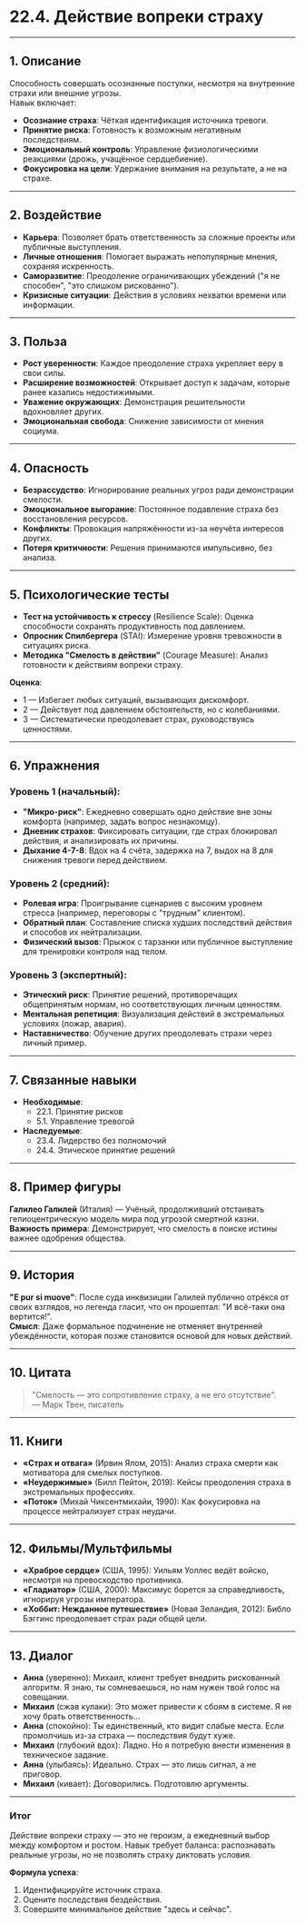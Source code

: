# 22.4. Действие вопреки страху

---

## 1. Описание
Способность совершать осознанные поступки, несмотря на внутренние страхи или внешние угрозы.  
Навык включает:  
- **Осознание страха**: Чёткая идентификация источника тревоги.  
- **Принятие риска**: Готовность к возможным негативным последствиям.  
- **Эмоциональный контроль**: Управление физиологическими реакциями (дрожь, учащённое сердцебиение).  
- **Фокусировка на цели**: Удержание внимания на результате, а не на страхе.  

---

## 2. Воздействие  
- **Карьера**: Позволяет брать ответственность за сложные проекты или публичные выступления.  
- **Личные отношения**: Помогает выражать непопулярные мнения, сохраняя искренность.  
- **Саморазвитие**: Преодоление ограничивающих убеждений ("я не способен", "это слишком рискованно").  
- **Кризисные ситуации**: Действия в условиях нехватки времени или информации.  

---

## 3. Польза  
- **Рост уверенности**: Каждое преодоление страха укрепляет веру в свои силы.  
- **Расширение возможностей**: Открывает доступ к задачам, которые ранее казались недостижимыми.  
- **Уважение окружающих**: Демонстрация решительности вдохновляет других.  
- **Эмоциональная свобода**: Снижение зависимости от мнения социума.  

---

## 4. Опасность  
- **Безрассудство**: Игнорирование реальных угроз ради демонстрации смелости.  
- **Эмоциональное выгорание**: Постоянное подавление страха без восстановления ресурсов.  
- **Конфликты**: Провокация напряжённости из-за неучёта интересов других.  
- **Потеря критичности**: Решения принимаются импульсивно, без анализа.  

---

## 5. Психологические тесты  
- **Тест на устойчивость к стрессу** (Resilience Scale): Оценка способности сохранять продуктивность под давлением.  
- **Опросник Спилбергера** (STAI): Измерение уровня тревожности в ситуациях риска.  
- **Методика "Смелость в действии"** (Courage Measure): Анализ готовности к действиям вопреки страху.  

**Оценка**:  
- 1 — Избегает любых ситуаций, вызывающих дискомфорт.  
- 2 — Действует под давлением обстоятельств, но с колебаниями.  
- 3 — Систематически преодолевает страх, руководствуясь ценностями.  

---

## 6. Упражнения  

### Уровень 1 (начальный):  
- **"Микро-риск"**: Ежедневно совершать одно действие вне зоны комфорта (например, задать вопрос незнакомцу).  
- **Дневник страхов**: Фиксировать ситуации, где страх блокировал действия, и анализировать их причины.  
- **Дыхание 4-7-8**: Вдох на 4 счёта, задержка на 7, выдох на 8 для снижения тревоги перед действием.  

### Уровень 2 (средний):  
- **Ролевая игра**: Проигрывание сценариев с высоким уровнем стресса (например, переговоры с "трудным" клиентом).  
- **Обратный план**: Составление списка худших последствий действия и способов их нейтрализации.  
- **Физический вызов**: Прыжок с тарзанки или публичное выступление для тренировки контроля над телом.  

### Уровень 3 (экспертный):  
- **Этический риск**: Принятие решений, противоречащих общепринятым нормам, но соответствующих личным ценностям.  
- **Ментальная репетиция**: Визуализация действий в экстремальных условиях (пожар, авария).  
- **Наставничество**: Обучение других преодолевать страхи через личный пример.  

---

## 7. Связанные навыки  
- **Необходимые**:  
  - 22.1. Принятие рисков  
  - 5.1. Управление тревогой  
- **Наследуемые**:  
  - 23.4. Лидерство без полномочий  
  - 24.4. Этическое принятие решений  

---

## 8. Пример фигуры  
**Галилео Галилей** (Италия) — Учёный, продолживший отстаивать гелиоцентрическую модель мира под угрозой смертной казни.  
**Важность примера**: Демонстрирует, что смелость в поиске истины важнее одобрения общества.  

---

## 9. История  
**"E pur si muove"**: После суда инквизиции Галилей публично отрёкся от своих взглядов, но легенда гласит, что он прошептал: "И всё-таки она вертится!".  
**Смысл**: Даже формальное подчинение не отменяет внутренней убеждённости, которая позже становится основой для новых действий.  

---

## 10. Цитата  
> "Смелость — это сопротивление страху, а не его отсутствие".  
> — Марк Твен, писатель  

---

## 11. Книги  
- **«Страх и отвага»** (Ирвин Ялом, 2015): Анализ страха смерти как мотиватора для смелых поступков.  
- **«Неудержимые»** (Билл Пейтон, 2019): Кейсы преодоления страха в экстремальных профессиях.  
- **«Поток»** (Михай Чиксентмихайи, 1990): Как фокусировка на процессе нейтрализует страх неудачи.  

---

## 12. Фильмы/Мультфильмы  
- **«Храброе сердце»** (США, 1995): Уильям Уоллес ведёт войско, несмотря на превосходство противника.  
- **«Гладиатор»** (США, 2000): Максимус борется за справедливость, игнорируя угрозы императора.  
- **«Хоббит: Нежданное путешествие»** (Новая Зеландия, 2012): Библо Бэггинс преодолевает страх ради общей цели.  

---

## 13. Диалог  
- **Анна** (уверенно): Михаил, клиент требует внедрить рискованный алгоритм. Я знаю, ты сомневаешься, но нам нужен твой голос на совещании.  
- **Михаил** (сжав кулаки): Это может привести к сбоям в системе. Я не хочу брать ответственность...  
- **Анна** (спокойно): Ты единственный, кто видит слабые места. Если промолчишь из-за страха — последствия будут хуже.  
- **Михаил** (глубокий вдох): Ладно. Но я потребую внести изменения в техническое задание.  
- **Анна** (улыбаясь): Идеально. Страх — это лишь сигнал, а не приговор.  
- **Михаил** (кивает): Договорились. Подготовлю аргументы.  

---

### **Итог**  
Действие вопреки страху — это не героизм, а ежедневный выбор между комфортом и ростом. Навык требует баланса: распознавать реальные угрозы, но не позволять страху диктовать условия.  

**Формула успеха**:  
1. Идентифицируйте источник страха.  
2. Оцените последствия бездействия.  
3. Совершите минимальное действие "здесь и сейчас".  